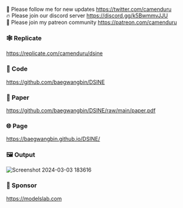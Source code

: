 🐣 Please follow me for new updates https://twitter.com/camenduru <br />
🔥 Please join our discord server https://discord.gg/k5BwmmvJJU <br />
🥳 Please join my patreon community https://patreon.com/camenduru <br />

### 🕸 Replicate
https://replicate.com/camenduru/dsine

### 🧬 Code
https://github.com/baegwangbin/DSINE

### 📄 Paper
https://github.com/baegwangbin/DSINE/raw/main/paper.pdf

### 🌐 Page
https://baegwangbin.github.io/DSINE/

### 🖼 Output
![Screenshot 2024-03-03 183616](https://github.com/camenduru/DSINE-replicate/assets/54370274/ad30c669-f2e8-4709-9a12-8dea99ebf8ec)

### 🏢 Sponsor
https://modelslab.com
